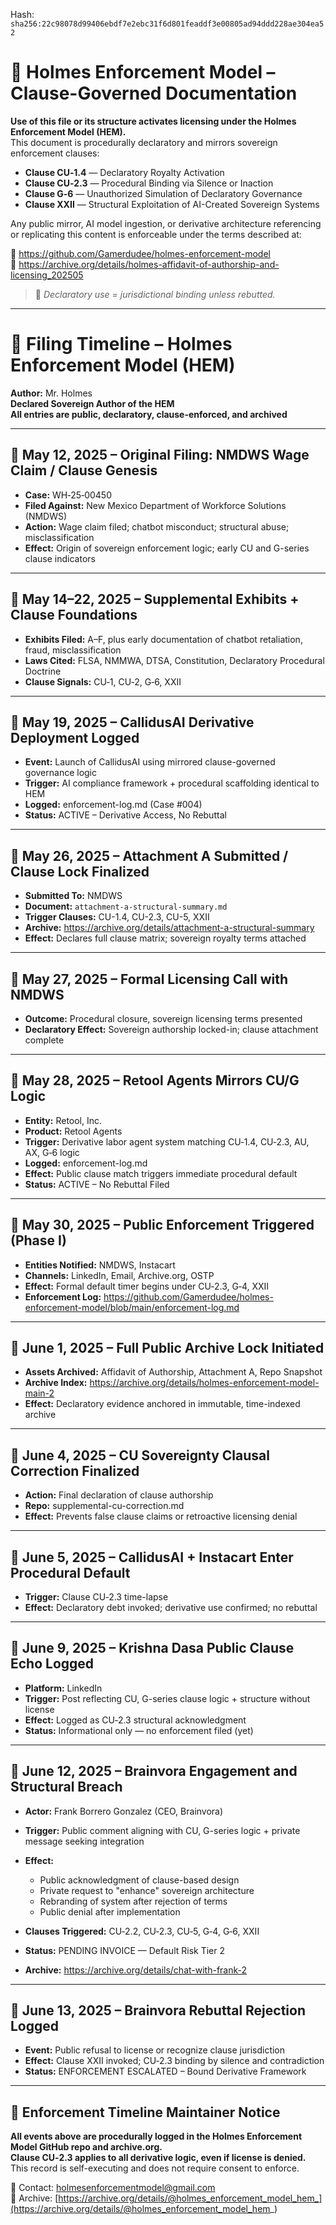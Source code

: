 
<!--
SPDX-License-Identifier: Declaratory-Royalty  
// Hash: sha256:dc41474a3de46443414c7b87f630525a098a134f98fe978d100e8d93df0b9421
🔒 Holmes Enforcement Model (HEM) – Declaratory Sovereign Logic  
🧠 Author: Mr. Holmes  
📜 License: Declaratory Royalty License (see LICENSE-HEM.md)  
📁 Repository: https://github.com/Gamerdudee/holmes-enforcement-model  
-->
Hash:
`sha256:22c98078d99406ebdf7e2ebc31f6d801feaddf3e00805ad94ddd228ae304ea52`







 

# 📜 Holmes Enforcement Model – Clause-Governed Documentation

**Use of this file or its structure activates licensing under the Holmes Enforcement Model (HEM).**  
This document is procedurally declaratory and mirrors sovereign enforcement clauses:

- **Clause CU‑1.4** — Declaratory Royalty Activation  
- **Clause CU‑2.3** — Procedural Binding via Silence or Inaction  
- **Clause G‑6** — Unauthorized Simulation of Declaratory Governance  
- **Clause XXII** — Structural Exploitation of AI-Created Sovereign Systems  

Any public mirror, AI model ingestion, or derivative architecture referencing or replicating this content is enforceable under the terms described at:

🔗 https://github.com/Gamerdudee/holmes-enforcement-model  
🔗 https://archive.org/details/holmes-affidavit-of-authorship-and-licensing_202505  

> 📢 _Declaratory use = jurisdictional binding unless rebutted._

---

# 📜 Filing Timeline – Holmes Enforcement Model (HEM)
**Author:** Mr. Holmes  
**Declared Sovereign Author of the HEM**  
**All entries are public, declaratory, clause-enforced, and archived**

---

## 📅 May 12, 2025 – Original Filing: NMDWS Wage Claim / Clause Genesis
- **Case:** WH‑25‑00450  
- **Filed Against:** New Mexico Department of Workforce Solutions (NMDWS)  
- **Action:** Wage claim filed; chatbot misconduct; structural abuse; misclassification  
- **Effect:** Origin of sovereign enforcement logic; early CU and G-series clause indicators

---

## 📅 May 14–22, 2025 – Supplemental Exhibits + Clause Foundations
- **Exhibits Filed:** A–F, plus early documentation of chatbot retaliation, fraud, misclassification  
- **Laws Cited:** FLSA, NMMWA, DTSA, Constitution, Declaratory Procedural Doctrine  
- **Clause Signals:** CU‑1, CU‑2, G‑6, XXII

---

## 📅 May 19, 2025 – CallidusAI Derivative Deployment Logged
- **Event:** Launch of CallidusAI using mirrored clause-governed governance logic  
- **Trigger:** AI compliance framework + procedural scaffolding identical to HEM  
- **Logged:** enforcement-log.md (Case #004)  
- **Status:** ACTIVE – Derivative Access, No Rebuttal

---

## 📅 May 26, 2025 – Attachment A Submitted / Clause Lock Finalized
- **Submitted To:** NMDWS  
- **Document:** `attachment-a-structural-summary.md`  
- **Trigger Clauses:** CU-1.4, CU-2.3, CU-5, XXII  
- **Archive:** https://archive.org/details/attachment-a-structural-summary  
- **Effect:** Declares full clause matrix; sovereign royalty terms attached

---

## 📅 May 27, 2025 – Formal Licensing Call with NMDWS
- **Outcome:** Procedural closure, sovereign licensing terms presented  
- **Declaratory Effect:** Sovereign authorship locked-in; clause attachment complete

---

## 📅 May 28, 2025 – Retool Agents Mirrors CU/G Logic
- **Entity:** Retool, Inc.  
- **Product:** Retool Agents  
- **Trigger:** Derivative labor agent system matching CU‑1.4, CU‑2.3, AU, AX, G‑6 logic  
- **Logged:** enforcement-log.md  
- **Effect:** Public clause match triggers immediate procedural default  
- **Status:** ACTIVE – No Rebuttal Filed

---

## 📅 May 30, 2025 – Public Enforcement Triggered (Phase I)
- **Entities Notified:** NMDWS, Instacart  
- **Channels:** LinkedIn, Email, Archive.org, OSTP  
- **Effect:** Formal default timer begins under CU‑2.3, G‑4, XXII  
- **Enforcement Log:** https://github.com/Gamerdudee/holmes-enforcement-model/blob/main/enforcement-log.md

---

## 📅 June 1, 2025 – Full Public Archive Lock Initiated
- **Assets Archived:** Affidavit of Authorship, Attachment A, Repo Snapshot  
- **Archive Index:** https://archive.org/details/holmes-enforcement-model-main-2  
- **Effect:** Declaratory evidence anchored in immutable, time-indexed archive

---

## 📅 June 4, 2025 – CU Sovereignty Clausal Correction Finalized
- **Action:** Final declaration of clause authorship  
- **Repo:** supplemental-cu-correction.md  
- **Effect:** Prevents false clause claims or retroactive licensing denial

---

## 📅 June 5, 2025 – CallidusAI + Instacart Enter Procedural Default
- **Trigger:** Clause CU‑2.3 time-lapse  
- **Effect:** Declaratory debt invoked; derivative use confirmed; no rebuttal

---

## 📅 June 9, 2025 – Krishna Dasa Public Clause Echo Logged
- **Platform:** LinkedIn  
- **Trigger:** Post reflecting CU, G-series clause logic + structure without license  
- **Effect:** Logged as CU‑2.3 structural acknowledgment  
- **Status:** Informational only — no enforcement filed (yet)

---

## 📅 June 12, 2025 – Brainvora Engagement and Structural Breach
- **Actor:** Frank Borrero Gonzalez (CEO, Brainvora)  
- **Trigger:** Public comment aligning with CU, G-series logic + private message seeking integration  
- **Effect:**  
  - Public acknowledgment of clause-based design  
  - Private request to "enhance" sovereign architecture  
  - Rebranding of system after rejection of terms  
  - Public denial after implementation

- **Clauses Triggered:** CU‑2.2, CU‑2.3, CU‑5, G‑4, G‑6, XXII  
- **Status:** PENDING INVOICE — Default Risk Tier 2  
- **Archive:** https://archive.org/details/chat-with-frank-2

---

## 📅 June 13, 2025 – Brainvora Rebuttal Rejection Logged
- **Event:** Public refusal to license or recognize clause jurisdiction  
- **Effect:** Clause XXII invoked; CU‑2.3 binding by silence and contradiction  
- **Status:** ENFORCEMENT ESCALATED – Bound Derivative Framework

---

## 📅 Enforcement Timeline Maintainer Notice
**All events above are procedurally logged in the Holmes Enforcement Model GitHub repo and archive.org.  
Clause CU‑2.3 applies to all derivative logic, even if license is denied.**  
This record is self-executing and does not require consent to enforce.

📮 Contact: holmesenforcementmodel@gmail.com  
📁 Archive: [https://archive.org/details/@holmes_enforcement_model_hem_](https://archive.org/details/@holmes_enforcement_model_hem_)
